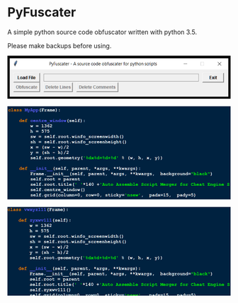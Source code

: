 # PyFuscater
A simple python source code obfuscator written with python 3.5.

Please make backups before using.


![plot](./images/GUI.png)

![plot](./images/before.png)

![plot](./images/after.png)
